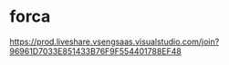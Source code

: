 # forca
https://prod.liveshare.vsengsaas.visualstudio.com/join?96961D7033E851433B76F9F554401788EF48
